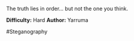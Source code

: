 The truth lies in order... but not the one you think.

**Difficulty:** Hard     **Author:**  Yarruma

#Steganography
